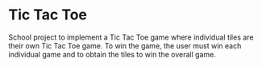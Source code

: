 # Tic Tac Toe
School project to implement a Tic Tac Toe game where individual tiles are their own Tic Tac Toe game. To win the game, the user must win each individual game and to obtain the tiles to win the overall game. 
